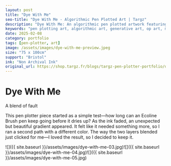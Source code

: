 ```yaml
---
layout: post
title: "Dye With Me"
seo-title: "Dye With Me - Algorithmic Pen Plotted Art | Targz"
description: "Dye With Me: An algorithmic pen plotted artwork featuring geometric patterns. 75 x 100cm non archival ink on Bristol paper."
keywords: "pen plotting art, algorithmic art, generative art, op art, mathematical art, geometric patterns, bristol paper, precision plotting"
date: 2025-02-08
category: portfolio
tags: [pen-plotter, art]
image: /assets/images/dye-with-me-preview.jpeg
size: "75 x 100cm"
support: "Bristol"
ink: "Non Archival Ink"
original_url: https://shop.targz.fr/blogs/targz-pen-plotter-portfolio/dye-with-me
---
```


# Dye With Me

A blend of fault

This pen plotter piece started as a simple test—how long can an Ecoline Brush pen keep going before it dries up? As the ink faded, an unexpected but beautiful gradient appeared. It felt like it needed something more, so I ran a second path with a different color. The way the two layers blended just clicked for me—I loved the result, so I decided to keep it.

![]({{ site.baseurl }}/assets/images/dye-with-me-03.jpg)![]({{ site.baseurl }}/assets/images/dye-with-me-04.jpg)![]({{ site.baseurl }}/assets/images/dye-with-me-05.jpg)
